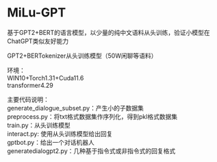 # MiLu-GPT
基于GPT2+BERT的语言模型，以少量的纯中文语料从头训练，验证小模型在ChatGPT类似友好能力

GPT2+BERTokenizer从头训练模型（50W闲聊等语料）

环境：<br>
WIN10+Torch1.31+Cuda11.6 <br>
transformer4.29<br>

主要代码说明：<br>
generate_dialogue_subset.py：产生小的子数据集<br>
preprocess.py：将txt格式数据集作序列化，得到pkl格式数据集<br>
train.py：从头训练模型<br>
interact.py: 使用从头训练模型给出回复<br>
gptbot.py：给出一个对话机器人<br>
generatedialogpt2.py：几种基于指令式或非指令式的回复格式<br>
